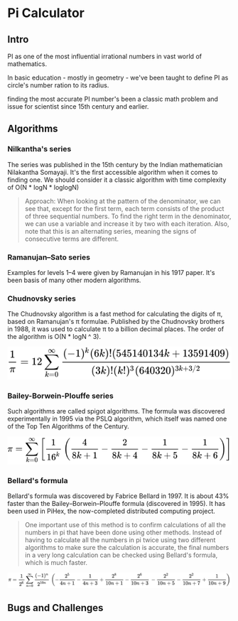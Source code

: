# Pi Calculator

## Intro

PI as one of the most influential irrational numbers in vast world of mathematics.

In basic education - mostly in geometry - we've been taught to define PI as circle's number ration to its radius.

finding the most accurate PI number's been a classic math problem and issue for scientist since 15th century and earlier.

## Algorithms

### Nilkantha's series

The series was published in the 15th century by the Indian mathematician Nilakantha Somayaji. 
It's the first accessible algorithm when it comes to finding one.
We should consider it a classic algorithm with time complexity of O(N * logN * loglogN)
    
> Approach: 
When looking at the pattern of the denominator, we can see that, except for the first term, each term consists of the product of three sequential numbers.
To find the right term in the denominator, we can use a variable and increase it by two with each iteration.
Also, note that this is an alternating series, meaning the signs of consecutive terms are different.

### Ramanujan–Sato series

Examples for levels 1–4 were given by Ramanujan in his 1917 paper.
It's been basis of many other modern algorithms.

### Chudnovsky series

The Chudnovsky algorithm is a fast method for calculating the digits of π, based on Ramanujan's π formulae.
Published by the Chudnovsky brothers in 1988, it was used to calculate π to a billion decimal places.
The order of the algorithm is O(N * logN ^ 3).

![chudnovsky](resources/chudnovsky.svg)

### Bailey-Borwein-Plouffe series

Such algorithms are called spigot algorithms.
The formula was discovered experimentally in 1995 via the PSLQ algorithm, which itself was named one of the Top Ten Algorithms of the Century.

![bbp](resources/bbp.svg)

### Bellard's formula

Bellard's formula was discovered by Fabrice Bellard in 1997. It is about 43% faster than the Bailey–Borwein–Plouffe formula (discovered in 1995).
It has been used in PiHex, the now-completed distributed computing project.

> One important use of this method is to confirm calculations of all the numbers in pi that have been done using other methods.
Instead of having to calculate all the numbers in pi twice using two different algorithms to make sure the calculation is accurate, the final numbers in a very long calculation can be checked using Bellard's formula, which is much faster.

![bellard](resources/bellard.svg)

## Bugs and Challenges

